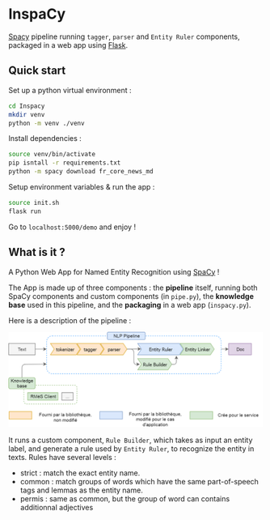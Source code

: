 # InspaCy
[Spacy](https://spacy.io/) pipeline running `tagger`, `parser` and `Entity Ruler` components, 
packaged in a web app using [Flask](https://palletsprojects.com/p/flask/).

## Quick start
Set up a python virtual environment :
```bash
cd Inspacy
mkdir venv
python -m venv ./venv
```

Install dependencies :
```bash
source venv/bin/activate
pip isntall -r requirements.txt
python -m spacy download fr_core_news_md
```

Setup environment variables & run the app :
```bash
source init.sh
flask run
```

Go to `localhost:5000/demo` and enjoy !

## What is it ?

A Python Web App for Named Entity Recognition using [SpaCy](https://spacy.io/) !

The App is made up of three components : the **pipeline** itself, running both SpaCy 
components and custom components (in `pipe.py`), the **knowledge base** used in this pipeline, 
and the **packaging** in a web app (`inspacy.py`).

Here is a description of the pipeline :

![InspaCy pipeline architecture](doc/images/InspaCy-archi.png)

It runs a custom component, `Rule Builder`, which takes as input an entity label, and generate
a rule used by `Entity Ruler`, to recognize the entity in texts. Rules have several levels :
* strict : match the exact entity name.
* common : match groups of words which have the same part-of-speech tags and lemmas as the entity name.
* permis : same as common, but the group of word can contains additionnal adjectives
